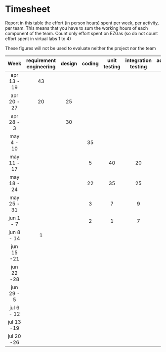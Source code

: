 # Timesheet

Report in this table the effort (in person hours) spent per week, per activity, per team. 
This means that you have to sum the working hours of each component of the team.
Count only effort spent on EZGas (so do not count effort spent in virtual labs 1 to 4)

These figures will not be used to evaluate neither the project nor the team

| Week | requirement engineering | design | coding | unit testing | integration testing | acceptance testing | management | git maven |
|:-----------:|:--------:|:-----------:|:-----------:|:----------:|:------------:|:---------------:|:-------------:|:--------------:|
| apr 13 - 19 | 43 |  | | | | | | | 
| apr 20 - 27| 20 | 25 | | | | | | | 
| apr 28 - 3 | | 30 | | | | | | | 
| may 4 - 10 | | | 35 | | | | | | 
| may 11 - 17| | | 5 | 40 | 20 | | 1 | 1 | 
| may 18 - 24| | |22 | 35 | 25 | | 1 | 1 | 
| may 25 - 31| | | 3 | 7 | 9 | 8 | 1 | 1 | 
| jun 1 -  7 | | | 2 | 1 | 7 | 7 | 1 | 1 | 
| jun 8 - 14 | 1 | | | | | | | 1 | 
| jun 15 -21 | | | | | | | | | 
| jun 22 -28 | | | | | | | | | 
| jun 29 - 5 | | | | | | | | | 
| jul 6 - 12 | | | | | | | | | 
| jul 13 -19 | | | | | | | | |
| jul 20 -26 | | | | | | | | |
